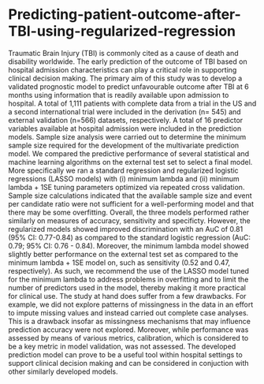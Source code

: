 # Predicting-patient-outcome-after-TBI-using-regularized-regression

Traumatic Brain Injury (TBI) is commonly cited as a cause of death and disability worldwide. The early prediction of the outcome of TBI based on hospital admission characteristics can play a critical role in supporting clinical decision making. The primary aim of this study was to develop a validated prognostic model to predict unfavourable outcome after TBI at 6 months using information that is readily available upon admission to hospital. A total of 1,111 patients with complete data from a trial in the US and a second international trial were included in the derivation (n= 545) and external validation (n=566) datasets, respectively. A total of 16 predictor variables available at hospital admission were included in the prediction models. Sample size analysis were carried out to determine the minimum sample size required for the development of the multivariate prediction model. We compared the predictive performance of several statistical and machine learning algorithms on the external test set to select a final model. More specifically we ran a standard regression and regularized logistic regressions (LASSO models) with (i) minimum lambda and (ii) minimum lambda + 1SE tuning parameters optimized via repeated cross validation. Sample size calculations indicated that the available sample size and event per candidate ratio were not sufficient for a well-performing model and that there may be some overfitting. Overall, the three models performed rather similarly on measures of accuracy, sensitivity and specificty. However, the regularized models showed improved discrimination with an AuC of 0.81 (95% CI: 0.77-0.84) as compared to the standard logistic regression (AuC: 0.79; 95% CI: 0.76 - 0.84). Moreover, the minimum lambda model showed slightly better performance on the external test set as compared to the minimum lambda + 1SE model on, such as sensitivity (0.52 and 0.47, respectively). As such, we recommend the use of the LASSO model tuned for the minimum lambda to address problems in overfitting and to limit the number of predictors used in the model, thereby making it more practical for clinical use. The study at hand does suffer from a few drawbacks. For example, we did not explore patterns of missingness in the data in an effort to impute missing values and instead carried out complete case analyses. This is a drawback insofar as missingness mechanisms that may influence prediction accuracy were not explored. Moreover, while performance was assessed by means of various metrics, calibration, which is considered to be a key metric in model validation, was not assessed. The developed prediction model can prove to be a useful tool within hospital settings to support clinical decision making and can be considered in conjuction with other similarly developed models.

